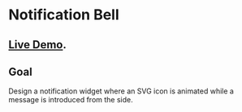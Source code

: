 # Notification Bell

## [Live Demo](https://codepen.io/borntofrappe/full/LKaqOM).

## Goal

Design a notification widget where an SVG icon is animated while a message is introduced from the side.
